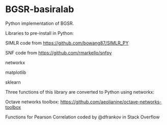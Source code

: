 # BGSR-basiralab
Python implementation of BGSR.

Libraries to pre-install in Python:

SIMLR code from https://github.com/bowang87/SIMLR_PY

SNF code from https://github.com/rmarkello/snfpy

networkx

matplotlib

sklearn

Three functions of this library are converted to Python using networkx:

Octave networks toolbox: https://github.com/aeolianine/octave-networks-toolbox

Functions for Pearson Correlation coded by @dfrankov in Stack Overflow
